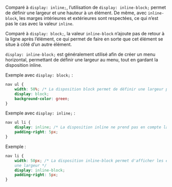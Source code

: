 Comparé à ```display: inline;```, l’utilisation de ```display: inline-block;``` permet de définir une largeur et une hauteur à un élément. De même, avec ```inline-block```, les marges intérieures et extérieures sont respectées, ce qui n’est pas le cas avec la valeur ```inline```.

Comparé à ```display: block;```, la valeur ```inline-block``` n’ajoute pas de retour à la ligne après l’élément, ce qui permet de faire en sorte que cet élément se situe à côté d’un autre élément. 

```display: inline-block;``` est généralement utilisé afin de créer un menu horizontal, permettant de définir une largeur au menu, tout en gardant la disposition inline.

Exemple avec ```display: block;``` :

```css
nav ul {
	width: 50%; /* La disposition block permet de définir une largeur pour l'élément */
	display: block;
	background-color: green;
}
```

Exemple avec ```display: inline;``` :

```css
nav ul li {
	display: inline; /* La disposition inline ne prend pas en compte la largeur */
	padding-right: 5px;
}
```

Exemple :

```css
nav li {
	width: 50px; /* La disposition inline-block permet d'afficher les éléments comme des inline, tout en permettant de définir
	une largeur */
	display: inline-block;
	padding-right: 5px;
}
```